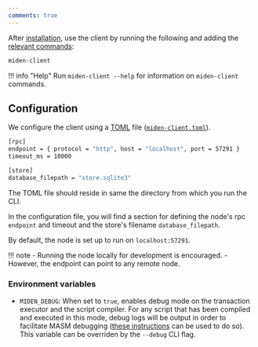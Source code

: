 ```yaml
---
comments: true
---
```


After [installation](install-and-run.md#install-the-client), use the client by running the following and adding the [relevant commands](cli-reference.md#commands):

```sh
miden-client
```

!!! info "Help" 
    Run `miden-client --help` for information on `miden-client` commands.

## Configuration

We configure the client using a [TOML](https://en.wikipedia.org/wiki/TOML) file ([`miden-client.toml`](https://github.com/0xPolygonMiden/miden-client/blob/main/miden-client.toml)). 

```sh
[rpc]
endpoint = { protocol = "http", host = "localhost", port = 57291 }
timeout_ms = 10000

[store]
database_filepath = "store.sqlite3"
```

The TOML file should reside in same the directory from which you run the CLI.

In the configuration file, you will find a section for defining the node's rpc `endpoint` and timeout and the store's filename `database_filepath`. 

By default, the node is set up to run on `localhost:57291`.

!!! note
    - Running the node locally for development is encouraged. 
    - However, the endpoint can point to any remote node.

### Environment variables

- `MIDEN_DEBUG`: When set to `true`, enables debug mode on the transaction executor and the script compiler. For any script that has been compiled and executed in this mode, debug logs will be output in order to facilitate MASM debugging ([these instructions](https://0xpolygonmiden.github.io/miden-vm/user_docs/assembly/debugging.html) can be used to do so). This variable can be overriden by the `--debug` CLI flag. 
